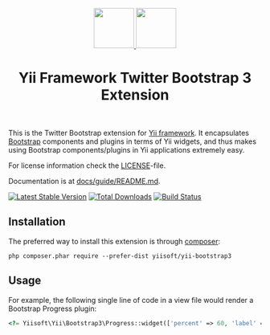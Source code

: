 <p align="center">
    <a href="https://github.com/yiisoft" target="_blank">
        <img src="https://avatars0.githubusercontent.com/u/993323" height="80px">
    </a>
    <a href="http://getbootstrap.com/" target="_blank" rel="external">
        <img src="https://v4-alpha.getbootstrap.com/assets/brand/bootstrap-solid.svg" height="80px">
    </a>
    <h1 align="center">Yii Framework Twitter Bootstrap 3 Extension</h1>
    <br>
</p>

This is the Twitter Bootstrap extension for [Yii framework](http://www.yiiframework.com).
It encapsulates [Bootstrap](http://getbootstrap.com/) components
and plugins in terms of Yii widgets, and thus makes using Bootstrap components/plugins
in Yii applications extremely easy.

For license information check the [LICENSE](LICENSE.md)-file.

Documentation is at [docs/guide/README.md](docs/guide/README.md).

[![Latest Stable Version](https://poser.pugx.org/yiisoft/yii-bootstrap3/v/stable.png)](https://packagist.org/packages/yiisoft/yii-bootstrap3)
[![Total Downloads](https://poser.pugx.org/yiisoft/yii-bootstrap3/downloads.png)](https://packagist.org/packages/yiisoft/yii-bootstrap3)
[![Build Status](https://travis-ci.org/yiisoft/yii-bootstrap3.svg?branch=master)](https://travis-ci.org/yiisoft/yii-bootstrap3)


Installation
------------

The preferred way to install this extension is through [composer](http://getcomposer.org/download/):


```
php composer.phar require --prefer-dist yiisoft/yii-bootstrap3
```

Usage
----

For example, the following
single line of code in a view file would render a Bootstrap Progress plugin:

```php
<?= Yiisoft\Yii\Bootstrap3\Progress::widget(['percent' => 60, 'label' => 'test']) ?>
```
